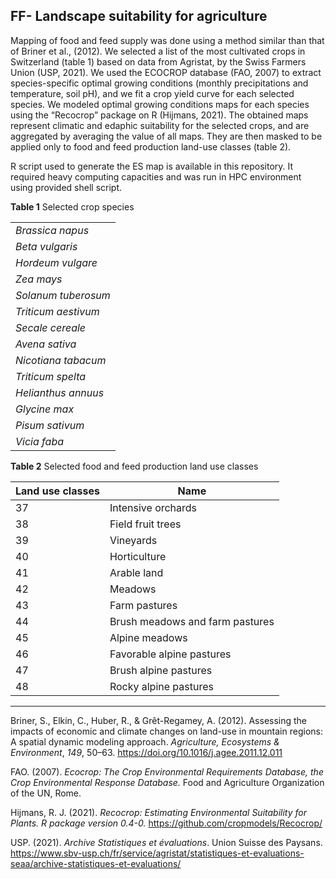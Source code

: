 ## FF- Landscape suitability for agriculture

Mapping of food and feed supply was done using a method similar than that of Briner et al., (2012). We selected a list of the most cultivated crops in Switzerland (table 1)  based on data from Agristat, by the Swiss Farmers Union (USP, 2021). We used the ECOCROP database (FAO, 2007) to extract species-specific optimal growing conditions (monthly precipitations and temperature, soil pH), and we fit a crop yield curve for each selected species. We modeled optimal growing conditions maps for each species using the “Recocrop” package on R (Hijmans, 2021). The obtained maps represent climatic and edaphic suitability for the selected crops, and are aggregated by averaging the value of all maps. They are then masked to be applied only to food and feed production land-use classes (table 2). 

R script used to generate the ES map is available in this repository. It required heavy computing capacities and was run in HPC environment using provided shell script. 

 

**Table 1** Selected crop species

|                     |
| ------------------- |
| *Brassica napus*    |
| *Beta vulgaris*     |
| *Hordeum vulgare*   |
| *Zea mays*          |
| *Solanum tuberosum* |
| *Triticum aestivum* |
| *Secale cereale*    |
| *Avena sativa*      |
| *Nicotiana tabacum* |
| *Triticum spelta*   |
| *Helianthus annuus* |
| *Glycine max*       |
| *Pisum sativum*     |
| *Vicia faba*        |

 

**Table 2** Selected food and feed production land use classes

| **Land use classes** | Name                             |
| -------------------- | -------------------------------- |
| 37                   | Intensive orchards               |
| 38                   | Field fruit trees                |
| 39                   | Vineyards                        |
| 40                   | Horticulture                     |
| 41                   | Arable land                      |
| 42                   | Meadows                          |
| 43                   | Farm pastures                    |
| 44                   | Brush meadows and farm  pastures |
| 45                   | Alpine meadows                   |
| 46                   | Favorable alpine pastures        |
| 47                   | Brush alpine pastures            |
| 48                   | Rocky alpine pastures            |

-----



Briner, S., Elkin, C., Huber, R., & Grêt-Regamey, A. (2012). Assessing the impacts of economic and climate changes on land-use in mountain regions: A spatial dynamic modeling approach. *Agriculture, Ecosystems & Environment*, *149*, 50–63. https://doi.org/10.1016/j.agee.2011.12.011

FAO. (2007). *Ecocrop: The Crop Environmental Requirements Database, the Crop Environmental Response Database.* Food and Agriculture Organization of the UN, Rome.

Hijmans, R. J. (2021). *Recocrop: Estimating Environmental Suitability for Plants. R package version 0.4-0.* https://github.com/cropmodels/Recocrop/

USP. (2021). *Archive Statistiques et évaluations*. Union Suisse des Paysans. https://www.sbv-usp.ch/fr/service/agristat/statistiques-et-evaluations-seaa/archive-statistiques-et-evaluations/